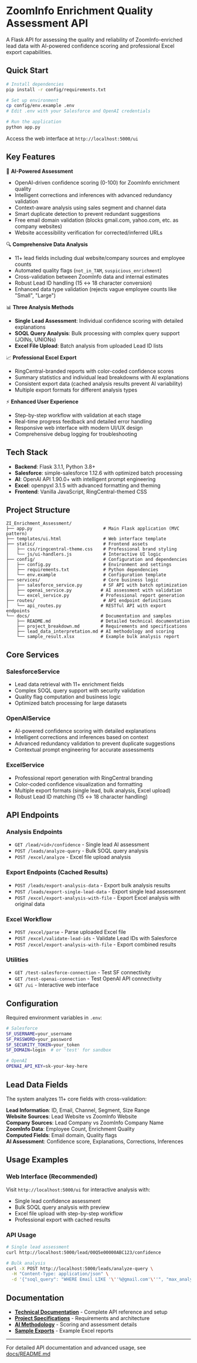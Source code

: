 # ZoomInfo Enrichment Quality Assessment API

A Flask API for assessing the quality and reliability of ZoomInfo-enriched lead data with AI-powered confidence scoring and professional Excel export capabilities.

## Quick Start

```bash
# Install dependencies
pip install -r config/requirements.txt

# Set up environment
cp config/env.example .env
# Edit .env with your Salesforce and OpenAI credentials

# Run the application
python app.py
```

Access the web interface at `http://localhost:5000/ui`

## Key Features

🧠 **AI-Powered Assessment**
- OpenAI-driven confidence scoring (0-100) for ZoomInfo enrichment quality
- Intelligent corrections and inferences with advanced redundancy validation
- Context-aware analysis using sales segment and channel data
- Smart duplicate detection to prevent redundant suggestions
- Free email domain validation (blocks gmail.com, yahoo.com, etc. as company websites)
- Website accessibility verification for corrected/inferred URLs

🔍 **Comprehensive Data Analysis**
- 11+ lead fields including dual website/company sources and employee counts
- Automated quality flags (`not_in_TAM`, `suspicious_enrichment`)
- Cross-validation between ZoomInfo data and internal estimates
- Robust Lead ID handling (15 ↔ 18 character conversion)
- Enhanced data type validation (rejects vague employee counts like "Small", "Large")

📊 **Three Analysis Methods**
- **Single Lead Assessment**: Individual confidence scoring with detailed explanations
- **SOQL Query Analysis**: Bulk processing with complex query support (JOINs, UNIONs)
- **Excel File Upload**: Batch analysis from uploaded Lead ID lists

📈 **Professional Excel Export**
- RingCentral-branded reports with color-coded confidence scores
- Summary statistics and individual lead breakdowns with AI explanations
- Consistent export data (cached analysis results prevent AI variability)
- Multiple export formats for different analysis types

⚡ **Enhanced User Experience**
- Step-by-step workflow with validation at each stage
- Real-time progress feedback and detailed error handling
- Responsive web interface with modern UI/UX design
- Comprehensive debug logging for troubleshooting

## Tech Stack

- **Backend**: Flask 3.1.1, Python 3.8+
- **Salesforce**: simple-salesforce 1.12.6 with optimized batch processing
- **AI**: OpenAI API 1.90.0+ with intelligent prompt engineering
- **Excel**: openpyxl 3.1.5 with advanced formatting and theming
- **Frontend**: Vanilla JavaScript, RingCentral-themed CSS

## Project Structure

```
ZI_Enrichment_Assessment/
├── app.py                           # Main Flask application (MVC pattern)
├── templates/ui.html                # Web interface template
├── static/                          # Frontend assets
│   ├── css/ringcentral-theme.css    # Professional brand styling
│   └── js/ui-handlers.js            # Interactive UI logic
├── config/                          # Configuration and dependencies
│   ├── config.py                    # Environment and settings
│   ├── requirements.txt             # Python dependencies
│   └── env.example                  # Configuration template
├── services/                        # Core business logic
│   ├── salesforce_service.py        # SF API with batch optimization
│   ├── openai_service.py           # AI assessment with validation
│   └── excel_service.py            # Professional report generation
├── routes/                          # API endpoint definitions
│   └── api_routes.py               # RESTful API with export endpoints
└── docs/                           # Documentation and samples
    ├── README.md                   # Detailed technical documentation
    ├── project_breakdown.md        # Requirements and specifications
    ├── lead_data_interpretation.md # AI methodology and scoring
    └── sample_result.xlsx          # Example bulk analysis report
```

## Core Services

### SalesforceService
- Lead data retrieval with 11+ enrichment fields
- Complex SOQL query support with security validation
- Quality flag computation and business logic
- Optimized batch processing for large datasets

### OpenAIService  
- AI-powered confidence scoring with detailed explanations
- Intelligent corrections and inferences based on context
- Advanced redundancy validation to prevent duplicate suggestions
- Contextual prompt engineering for accurate assessments

### ExcelService
- Professional report generation with RingCentral branding
- Color-coded confidence visualization and formatting
- Multiple export formats (single lead, bulk analysis, Excel upload)
- Robust Lead ID matching (15 ↔ 18 character handling)

## API Endpoints

### Analysis Endpoints
- `GET /lead/<id>/confidence` - Single lead AI assessment
- `POST /leads/analyze-query` - Bulk SOQL query analysis  
- `POST /excel/analyze` - Excel file upload analysis

### Export Endpoints (Cached Results)
- `POST /leads/export-analysis-data` - Export bulk analysis results
- `POST /leads/export-single-lead-data` - Export single lead assessment
- `POST /excel/export-analysis-with-file` - Export Excel analysis with original data

### Excel Workflow
- `POST /excel/parse` - Parse uploaded Excel file
- `POST /excel/validate-lead-ids` - Validate Lead IDs with Salesforce
- `POST /excel/export-analysis-with-file` - Export combined results

### Utilities
- `GET /test-salesforce-connection` - Test SF connectivity
- `GET /test-openai-connection` - Test OpenAI API connectivity  
- `GET /ui` - Interactive web interface

## Configuration

Required environment variables in `.env`:

```bash
# Salesforce
SF_USERNAME=your_username
SF_PASSWORD=your_password
SF_SECURITY_TOKEN=your_token
SF_DOMAIN=login  # or 'test' for sandbox

# OpenAI
OPENAI_API_KEY=sk-your-key-here
```

## Lead Data Fields

The system analyzes 11+ core fields with cross-validation:

**Lead Information**: ID, Email, Channel, Segment, Size Range  
**Website Sources**: Lead Website vs ZoomInfo Website  
**Company Sources**: Lead Company vs ZoomInfo Company Name  
**ZoomInfo Data**: Employee Count, Enrichment Quality  
**Computed Fields**: Email domain, Quality flags  
**AI Assessment**: Confidence score, Explanations, Corrections, Inferences

## Usage Examples

### Web Interface (Recommended)
Visit `http://localhost:5000/ui` for interactive analysis with:
- Single lead confidence assessment
- Bulk SOQL query analysis with preview
- Excel file upload with step-by-step workflow
- Professional export with cached results

### API Usage
```bash
# Single lead assessment
curl http://localhost:5000/lead/00Q5e00000ABC123/confidence

# Bulk analysis  
curl -X POST http://localhost:5000/leads/analyze-query \
  -H "Content-Type: application/json" \
  -d '{"soql_query": "WHERE Email LIKE '\''%@gmail.com'\''", "max_analyze": 10}'
```

## Documentation

- **[Technical Documentation](docs/README.md)** - Complete API reference and setup
- **[Project Specifications](docs/project_breakdown.md)** - Requirements and architecture
- **[AI Methodology](docs/lead_data_interpretation.md)** - Scoring and assessment details  
- **[Sample Exports](docs/sample_result.xlsx)** - Example Excel reports

---

For detailed API documentation and advanced usage, see [docs/README.md](docs/README.md) 